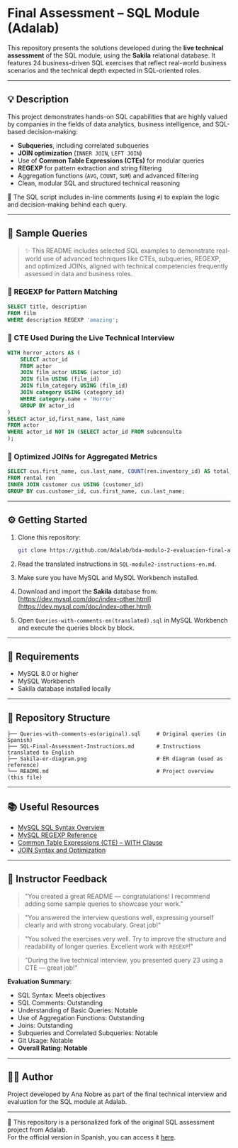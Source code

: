 # Final Assessment – SQL Module (Adalab)

This repository presents the solutions developed during the **live technical assessment** of the SQL module, using the **Sakila** relational database. It features 24 business-driven SQL exercises that reflect real-world business scenarios and the technical depth expected in SQL-oriented roles.

---

## 💡 Description

This project demonstrates hands-on SQL capabilities that are highly valued by companies in the fields of data analytics, business intelligence, and SQL-based decision-making:

- **Subqueries**, including correlated subqueries  
- **JOIN optimization** (`INNER JOIN`, `LEFT JOIN`)  
- Use of **Common Table Expressions (CTEs)** for modular queries  
- **REGEXP** for pattern extraction and string filtering  
- Aggregation functions (`AVG`, `COUNT`, `SUM`) and advanced filtering  
- Clean, modular SQL and structured technical reasoning

📝 The SQL script includes in-line comments (using `#`) to explain the logic and decision-making behind each query.

---

## 📌 Sample Queries

> ✨ This README includes selected SQL examples to demonstrate real-world use of advanced techniques like CTEs, subqueries, REGEXP, and optimized JOINs, aligned with technical competencies frequently assessed in data and business roles.

### 🔎 REGEXP for Pattern Matching

```sql
SELECT title, description
FROM film 
WHERE description REGEXP 'amazing';
```

### 🧱 CTE Used During the Live Technical Interview

```sql
WITH horror_actors AS (
    SELECT actor_id
    FROM actor
    JOIN film_actor USING (actor_id)
    JOIN film USING (film_id)
    JOIN film_category USING (film_id)
    JOIN category USING (category_id)
    WHERE category.name = 'Horror'
    GROUP BY actor_id
)
SELECT actor_id,first_name, last_name
FROM actor
WHERE actor_id NOT IN (SELECT actor_id FROM subconsulta
);
```

### 🤝 Optimized JOINs for Aggregated Metrics

```sql
SELECT cus.first_name, cus.last_name, COUNT(ren.inventory_id) AS total_rentals
FROM rental ren
INNER JOIN customer cus USING (customer_id)
GROUP BY cus.customer_id, cus.first_name, cus.last_name;
```
---

## ⚙️ Getting Started

1. Clone this repository:
   ```bash
   git clone https://github.com/Adalab/bda-modulo-2-evaluacion-final-ana-nobre.git
   ```

2. Read the translated instructions in `SQL-module2-instructions-en.md`.

3. Make sure you have MySQL and MySQL Workbench installed.

4. Download and import the **Sakila** database from:  
   [https://dev.mysql.com/doc/index-other.html](https://dev.mysql.com/doc/index-other.html)

5. Open `Queries-with-comments-en(translated).sql` in MySQL Workbench and execute the queries block by block.

---

## 🧰 Requirements

- MySQL 8.0 or higher  
- MySQL Workbench  
- Sakila database installed locally

---

## 📁 Repository Structure

```
├── Queries-with-comments-es(original).sql     # Original queries (in Spanish)
├── SQL-Final-Assessment-Instructions.md       # Instructions translated to English
├── Sakila-er-diagram.png                      # ER diagram (used as reference)
└── README.md                                  # Project overview (this file)
```

---

## 📚 Useful Resources

- [MySQL SQL Syntax Overview](https://dev.mysql.com/doc/refman/8.0/en/sql-statements.html)  
- [MySQL REGEXP Reference](https://dev.mysql.com/doc/refman/8.0/en/regexp.html)  
- [Common Table Expressions (CTE) – WITH Clause](https://dev.mysql.com/doc/refman/8.0/en/with.html)  
- [JOIN Syntax and Optimization](https://dev.mysql.com/doc/refman/8.0/en/join.html)  

---

## 📝 Instructor Feedback

> "You created a great README — congratulations! I recommend adding some sample queries to showcase your work."

> "You answered the interview questions well, expressing yourself clearly and with strong vocabulary. Great job!"

> "You solved the exercises very well. Try to improve the structure and readability of longer queries. Excellent work with `REGEXP`!"

> "During the live technical interview, you presented query 23 using a CTE — great job!"

**Evaluation Summary**:
- SQL Syntax: Meets objectives  
- SQL Comments: Outstanding  
- Understanding of Basic Queries: Notable  
- Use of Aggregation Functions: Outstanding  
- Joins: Outstanding  
- Subqueries and Correlated Subqueries: Notable  
- Git Usage: Notable  
- **Overall Rating**: **Notable**

---

## 👩‍💻 Author

Project developed by Ana Nobre as part of the final technical interview and evaluation for the SQL module at Adalab.

---

📌 This repository is a personalized fork of the original SQL assessment project from Adalab.  
For the official version in Spanish, you can access it [here](https://github.com/Adalab/bda-modulo-2-evaluacion-final-ana-nobre).
